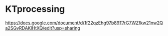 # KTprocessing


https://docs.google.com/document/d/1f22qzEhg97b89T7rG7WZfkw21nw2Qa2SGvRDAKlHtXQ/edit?usp=sharing
